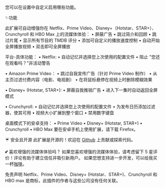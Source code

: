 您可以在设置中自定义启用哪些功能。

✨功能

此扩展可自动增强你在 Netflix、Prime Video、Disney+（Hotstar、STAR+）、Crunchyroll 和 HBO Max 上的流媒体体验：
  • 屏蔽广告
  • 跳过简介和回顾
  • 跳过片尾
  • 显示所有节目的 TMDB 评分
  • 添加可自定义的播放速度控制
  • 自动开始全屏播放视频
  • 双击即可全屏播放

平台-具体功能：
  • Netflix:
      • 自动记忆并选择您上次使用的配置文件
      • 阻止 "您还在观看吗？"非活动警告

  • Amazon Prime Video：
      • 跳过自我宣传广告（针对 Prime Video 制作）
      • 从主页过滤付费内容（电影、电视剧）
      • 在将鼠标悬停在视频上时删除模糊效果

  • Disney+ (Hotstar, STAR+):
      • 屏蔽自我推销广告
      • 进入下一集时自动返回全屏模式

  • Crunchyroll:
      • 自动记忆并选择您上次使用的配置文件
      • 为发布日历添加过滤器，使其可用
      • 视频大小扩展到整个窗口
      • 禁用数字键盘

桌面模式下的安卓支持：
  • Prime Video
  • Disney+ (Hotstar, STAR+)
  • Crunchyroll
  • HBO Max
要在安卓手机上使用扩展，请下载 Firefox。

☔ 安全且开源
此扩展是开源的！欢迎在 [Github](https://github.com/Dreamlinerm/Netflix-Prime-Auto-Skip) 上贡献或探索代码。

💕 喜欢增强的流媒体体验吗？
如果您喜欢增强的流媒体体验，请考虑留下 5 星评价！评论有助于建立信任并吸引新用户。
如果您想支持进一步开发，可以给我买一杯[咖啡](https://github.com/sponsors/Dreamlinerm)。

免责声明
Netflix、Prime Video、Disney+ (Hotstar、STAR+)、Crunchyroll 和 HBO max 是商标，此插件的作者与这些公司没有任何关联。